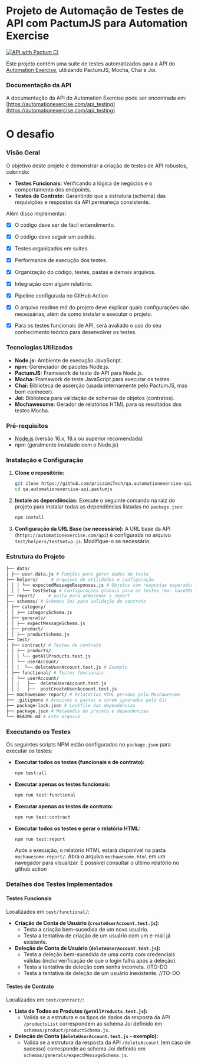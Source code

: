 # Projeto de Automação de Testes de API com PactumJS para Automation Exercise
[![API with Pactum CI](https://github.com/pricaimiTech/qa.automationexercise-api.pactumjs/actions/workflows/ci.yml/badge.svg)](https://github.com/pricaimiTech/qa.automationexercise-api.pactumjs/actions/workflows/ci.yml)

Este projeto contém uma suíte de testes automatizados para a API do [Automation Exercise](https://automationexercise.com/api_testing), utilizando PactumJS, Mocha, Chai e Joi.

### Documentação da API

A documentação da API do Automation Exercise pode ser encontrada em:
[https://automationexercise.com/api_testing](https://automationexercise.com/api_testing)

# O desafio

### Visão Geral

O objetivo deste projeto é demonstrar a criação de testes de API robustos, cobrindo:

*   **Testes Funcionais:** Verificando a lógica de negócios e o comportamento dos endpoints.
*   **Testes de Contrato:** Garantindo que a estrutura (schema) das requisições e respostas da API permaneça consistente.

Além disso implementar: 

- [x] O código deve ser de fácil entendimento.
- [x] O código deve seguir um padrão.
- [x] Testes organizados em suítes.
- [x] Performance de execução dos testes.
- [x] Organização do código, testes, pastas e demais arquivos.
- [x] Integração com algum relatório.
- [x] Pipeline configurada no GitHub Action
- [x] O arquivo readme.md do projeto deve explicar quais configurações são necessárias, além de como instalar e executar o projeto.
- [x] Para os testes funcionais de API, será avaliado o uso do seu conhecimento teórico para desenvolver os testes.




### Tecnologias Utilizadas

*   **Node.js:** Ambiente de execução JavaScript.
*   **npm:** Gerenciador de pacotes Node.js.
*   **PactumJS:** Framework de teste de API para Node.js.
*   **Mocha:** Framework de teste JavaScript para executar os testes.
*   **Chai:** Biblioteca de asserção (usada internamente pelo PactumJS, mas bom conhecer).
*   **Joi:** Biblioteca para validação de schemas de objetos (contratos).
*   **Mochawesome:** Gerador de relatórios HTML para os resultados dos testes Mocha.

### Pré-requisitos

*   [Node.js](https://nodejs.org/) (versão 16.x, 18.x ou superior recomendada)
*   npm (geralmente instalado com o Node.js)

### Instalação e Configuração

1.  **Clone o repositório:**
    ```bash
    git clone https://github.com/pricaimiTech/qa.automationexercise-api.pactumjs.git
    cd qa.automationexercise-api.pactumjs
    ```

2.  **Instale as dependências:**
    Execute o seguinte comando na raiz do projeto para instalar todas as dependências listadas no `package.json`:
    ```bash
    npm install
    ```

3.  **Configuração da URL Base (se necessário):**
    A URL base da API (`https://automationexercise.com/api`) é configurada no arquivo `test/helpers/testSetup.js`. Modifique-o se necessário.

### Estrutura do Projeto
```bash
├── data/
│ ├── user.data.js # Funções para gerar dados de teste 
├── helpers/     # Arquivos de utilidades e configuração 
│ │ │ └── expectedMessageResponses.js # Objetos com respostas esperadas 
│ │ │ └── testSetup # Configurações globais para os testes (ex: baseURL) 
├── report/     # pasta para armazenar o report
├── schemas/ # Schemas Joi para validação de contrato 
│ ├── category/ 
│ │ ├── categorySchema.js 
│ ├── generals/ 
│ │ ├── expectMessageSchema.js 
│ ├── product/ 
│ │ ├── productSchema.js 
├── test/ 
│ ├── contract/ # Testes de contrato 
│ │ ├── products/ 
│ │ │ └── getAllProducts.test.js 
│ │ └── userAccount/ 
│ │ │  └── deleteUserAccount.test.js # Exemplo 
│ ├── functional/ # Testes funcionais 
│ │ └── userAccount/ 
│ │ │   ├──  deleteUserAccount.test.js 
│ │ │   ├──  postCreateUserAccount.test.js 
├── mochawesome-report/ # Relatórios HTML gerados pelo Mochawesome 
├── .gitignore # Arquivos e pastas a serem ignorados pelo Git 
├── package-lock.json # Lockfile das dependências 
├── package.json # Metadados do projeto e dependências 
└── README.md # Este arquivo
```

### Executando os Testes

Os seguintes scripts NPM estão configurados no `package.json` para executar os testes:

*   **Executar todos os testes (funcionais e de contrato):**
    ```bash
    npm test:all
    ```

*   **Executar apenas os testes funcionais:**
    ```bash
    npm run test:functional
    ```

*   **Executar apenas os testes de contrato:**
    ```bash
    npm run test:contract
    ```

*   **Executar todos os testes e gerar o relatório HTML:**
    ```bash
    npm run test:report
    ```
    Após a execução, o relatório HTML estará disponível na pasta `mochawesome-report/`. Abra o arquivo `mochawesome.html` em um navegador para visualizar. E possível consultar o último relatório no github action

### Detalhes dos Testes Implementados

#### Testes Funcionais

Localizados em `test/functional/`:

*   **Criação de Conta de Usuário (`createUserAccount.test.js`):**
    *   Testa a criação bem-sucedida de um novo usuário.
    *   Testa a tentativa de criação de um usuário com um e-mail já existente.
*   **Deleção de Conta de Usuário (`deleteUserAccount.test.js`):**
    *   Testa a deleção bem-sucedida de uma conta com credenciais válidas (inclui verificação de que o login falha após a deleção).
    *   Testa a tentativa de deleção com senha incorreta. //TO-DO
    *   Testa a tentativa de deleção de um usuário inexistente. //TO-DO

#### Testes de Contrato

Localizados em `test/contract/`:

*   **Lista de Todos os Produtos (`getAllProducts.test.js`):**
    *   Valida se a estrutura e os tipos de dados da resposta da API `/productsList` correspondem ao schema Joi definido em `schemas/product/productSchema.js`.
*   **Deleção de Conta (`deleteUserAccount.test.js` - exemplo):**
    *   Valida se a estrutura da resposta da API `/deleteAccount` (em caso de sucesso) corresponde ao schema Joi definido em `schemas/generals/expectMessageSchema.js`.



